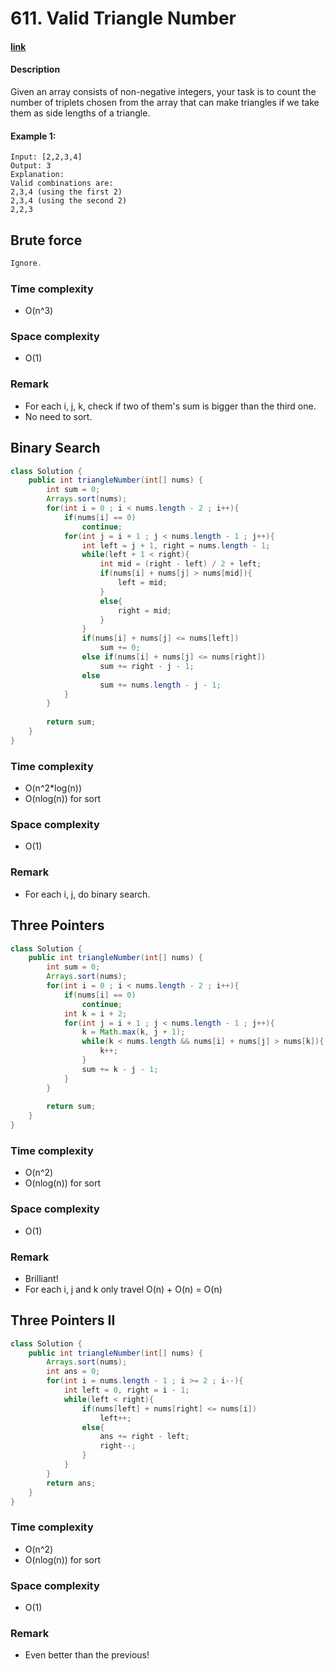 # 611. Valid Triangle Number

#### [link](https://leetcode.com/problems/valid-triangle-number/) 

#### Description
Given an array consists of non-negative integers, your task is to count the number of triplets chosen from the array that can make triangles if we take them as side lengths of a triangle.

#### Example 1:
```
Input: [2,2,3,4]
Output: 3
Explanation:
Valid combinations are: 
2,3,4 (using the first 2)
2,3,4 (using the second 2)
2,2,3
```

## Brute force
```java
Ignore.
```
### Time complexity
* O(n^3)
### Space complexity
* O(1)
### Remark
* For each i, j, k, check if two of them's sum is bigger than the third one.
* No need to sort.

## Binary Search
```java
class Solution {
    public int triangleNumber(int[] nums) {
        int sum = 0;
        Arrays.sort(nums);
        for(int i = 0 ; i < nums.length - 2 ; i++){
            if(nums[i] == 0)
                continue;
            for(int j = i + 1 ; j < nums.length - 1 ; j++){
                int left = j + 1, right = nums.length - 1;
                while(left + 1 < right){
                    int mid = (right - left) / 2 + left;
                    if(nums[i] + nums[j] > nums[mid]){
                        left = mid;
                    }
                    else{
                        right = mid;
                    }
                }
                if(nums[i] + nums[j] <= nums[left])
                    sum += 0;
                else if(nums[i] + nums[j] <= nums[right])
                    sum += right - j - 1;
                else
                    sum += nums.length - j - 1;
            }
        }
        
        return sum;
    }
}
```
### Time complexity
* O(n^2*log(n))
* O(nlog(n)) for sort
### Space complexity
* O(1)
### Remark
* For each i, j, do binary search.

## Three Pointers
```java
class Solution {
    public int triangleNumber(int[] nums) {
        int sum = 0;
        Arrays.sort(nums);
        for(int i = 0 ; i < nums.length - 2 ; i++){
            if(nums[i] == 0)
                continue;
            int k = i + 2;
            for(int j = i + 1 ; j < nums.length - 1 ; j++){
                k = Math.max(k, j + 1);
                while(k < nums.length && nums[i] + nums[j] > nums[k]){
                    k++;
                }
                sum += k - j - 1;
            }
        }
        
        return sum;
    }
}
```
### Time complexity
* O(n^2)
* O(nlog(n)) for sort
### Space complexity
* O(1)
### Remark
* Brilliant!
* For each i, j and k only travel O(n) + O(n) = O(n)

## Three Pointers II
```java
class Solution {
    public int triangleNumber(int[] nums) {
        Arrays.sort(nums);
        int ans = 0;
        for(int i = nums.length - 1 ; i >= 2 ; i--){
            int left = 0, right = i - 1;
            while(left < right){
                if(nums[left] + nums[right] <= nums[i])
                    left++;
                else{
                    ans += right - left;
                    right--;
                }
            }
        }
        return ans;
    }
}
```
### Time complexity
* O(n^2)
* O(nlog(n)) for sort
### Space complexity
* O(1)
### Remark
* Even better than the previous!